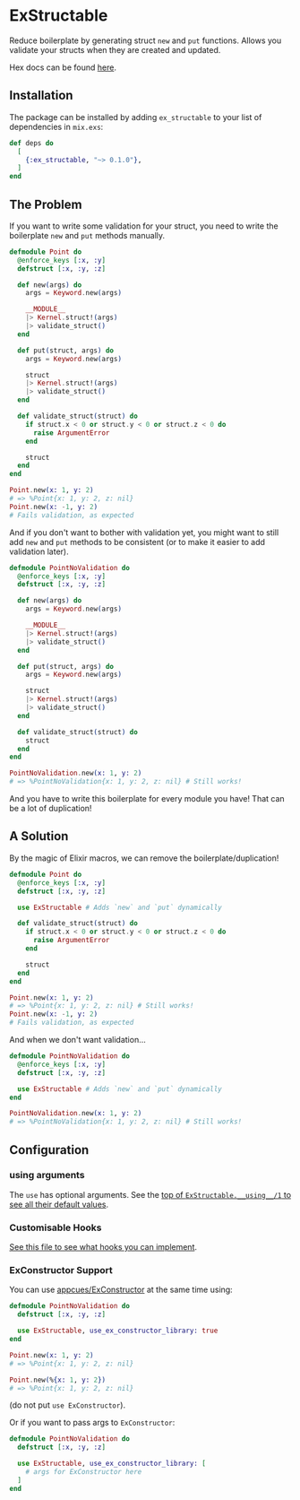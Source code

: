 # ExStructable

<!-- If this is changed, update mix.exs.description/1 -->

Reduce boilerplate by generating struct `new` and `put` functions.
Allows you validate your structs when they are created and updated.

Hex docs can be found
[here](https://hexdocs.pm/ex_structable/api-reference.html).

## Installation

The package can be installed by adding `ex_structable` to your list of
dependencies in `mix.exs`:

```elixir
def deps do
  [
    {:ex_structable, "~> 0.1.0"},
  ]
end
```

## The Problem

If you want to write some validation for your struct, you need to write the
boilerplate `new` and `put` methods manually.

```elixir
defmodule Point do
  @enforce_keys [:x, :y]
  defstruct [:x, :y, :z]

  def new(args) do
    args = Keyword.new(args)

    __MODULE__
    |> Kernel.struct!(args)
    |> validate_struct()
  end

  def put(struct, args) do
    args = Keyword.new(args)

    struct
    |> Kernel.struct!(args)
    |> validate_struct()
  end

  def validate_struct(struct) do
    if struct.x < 0 or struct.y < 0 or struct.z < 0 do
      raise ArgumentError
    end

    struct
  end
end

Point.new(x: 1, y: 2)
# => %Point{x: 1, y: 2, z: nil}
Point.new(x: -1, y: 2)
# Fails validation, as expected
```

And if you don't want to bother with validation yet, you might want to still
add `new` and `put` methods to be consistent (or to make it easier to add
validation later).

```elixir
defmodule PointNoValidation do
  @enforce_keys [:x, :y]
  defstruct [:x, :y, :z]

  def new(args) do
    args = Keyword.new(args)

    __MODULE__
    |> Kernel.struct!(args)
    |> validate_struct()
  end

  def put(struct, args) do
    args = Keyword.new(args)

    struct
    |> Kernel.struct!(args)
    |> validate_struct()
  end

  def validate_struct(struct) do
    struct
  end
end

PointNoValidation.new(x: 1, y: 2)
# => %PointNoValidation{x: 1, y: 2, z: nil} # Still works!
```

And you have to write this boilerplate for every module you have! That can be a
lot of duplication!

## A Solution

By the magic of Elixir macros, we can remove the boilerplate/duplication!

```elixir
defmodule Point do
  @enforce_keys [:x, :y]
  defstruct [:x, :y, :z]

  use ExStructable # Adds `new` and `put` dynamically

  def validate_struct(struct) do
    if struct.x < 0 or struct.y < 0 or struct.z < 0 do
      raise ArgumentError
    end

    struct
  end
end

Point.new(x: 1, y: 2)
# => %Point{x: 1, y: 2, z: nil} # Still works!
Point.new(x: -1, y: 2)
# Fails validation, as expected
```

And when we don't want validation...

```elixir
defmodule PointNoValidation do
  @enforce_keys [:x, :y]
  defstruct [:x, :y, :z]

  use ExStructable # Adds `new` and `put` dynamically
end

PointNoValidation.new(x: 1, y: 2)
# => %PointNoValidation{x: 1, y: 2, z: nil} # Still works!
```

## Configuration

### __using__ arguments

The `use` has optional arguments. See the [top of
`ExStructable.__using__/1` to see all their default
values](https://github.com/dylan-chong/ex_structable/blob/master/lib/ex_structable.ex#L43).

### Customisable Hooks

[See this file to see what hooks you can
implement](https://github.com/dylan-chong/ex_structable/blob/master/lib/ex_structable/default_hooks.ex).

### ExConstructor Support

You can use [appcues/ExConstructor](https://github.com/appcues/exconstructor)
at the same time using:

```elixir
defmodule PointNoValidation do
  defstruct [:x, :y, :z]

  use ExStructable, use_ex_constructor_library: true
end

Point.new(x: 1, y: 2)
# => %Point{x: 1, y: 2, z: nil}

Point.new(%{x: 1, y: 2})
# => %Point{x: 1, y: 2, z: nil}
```

(do not put `use ExConstructor`).

Or if you want to pass args to `ExConstructor`:

```elixir
defmodule PointNoValidation do
  defstruct [:x, :y, :z]

  use ExStructable, use_ex_constructor_library: [
    # args for ExConstructor here
  ]
end
```
